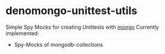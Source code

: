 # denomongo-unittest-utils
Simple Spy Mocks for creating Unittests with [mongo](https://deno.land/x/mongo)
Currently implemented:
- Spy-Mocks of mongodb-collections
